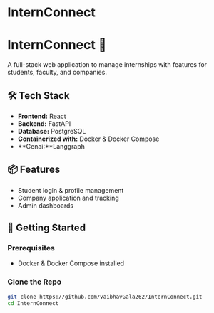 # InternConnect

# InternConnect 🚀

A full-stack web application to manage internships with features for students, faculty, and companies.

## 🛠 Tech Stack
- **Frontend:** React
- **Backend:** FastAPI
- **Database:** PostgreSQL
- **Containerized with:** Docker & Docker Compose
- **Genai:**Langgraph

## 📦 Features
- Student login & profile management
- Company application and tracking
- Admin dashboards

## 🔧 Getting Started

### Prerequisites
- Docker & Docker Compose installed

### Clone the Repo
```bash
git clone https://github.com/vaibhavGala262/InternConnect.git
cd InternConnect
